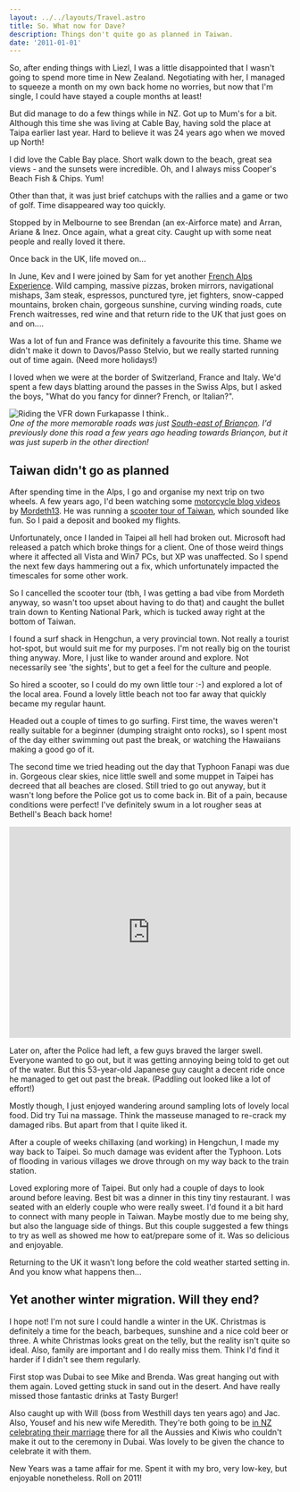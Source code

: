 ```yaml
---
layout: ../../layouts/Travel.astro
title: So. What now for Dave?
description: Things don't quite go as planned in Taiwan.
date: '2011-01-01'
---
```


<p>So, after ending things with Liezl, I was a little disappointed that I wasn&#39;t 
    going to spend more time in New Zealand. Negotiating with her, I managed to 
    squeeze a month on my own back home no worries, but now that I&#39;m single, I could 
    have stayed a couple months at least!</p>
<p>But did manage to do a few things while in NZ. Got up to Mum&#39;s for a bit. 
    Although this time she was living at Cable Bay, having sold the place at Taipa 
    earlier last year. Hard to believe it was 24 years ago when we moved up North!</p>
<p>I did love the Cable Bay place. Short walk down to the beach, great sea views - 
    and the sunsets were incredible. Oh, and I always miss Cooper&#39;s Beach Fish &amp; 
    Chips. Yum!</p>
<p>Other than that, it was just brief catchups with the rallies and a game or two of 
    golf. Time disappeared way too quickly.</p>
<p>Stopped by in Melbourne to see Brendan (an ex-Airforce mate) and Arran, Ariane &amp; 
    Inez. Once again, what a great city. Caught up with some neat people and really 
    loved it there.</p>
<p>Once back in the UK, life moved on...&nbsp; </p>
<p>In June, Kev and I were joined by Sam for yet another
    <a rel="nofollow" href="https://www.facebook.com/media/set/?set=a.10150193589110261.445338.721715260&amp;l=8d317e289f&amp;type=1">
    French Alps Experience</a>. Wild camping, massive pizzas, broken mirrors, 
    navigational mishaps, 3am steak, espressos, punctured tyre, jet fighters, 
    snow-capped mountains, broken chain, gorgeous sunshine, curving winding roads, 
    cute French waitresses, red wine and that return ride to the UK that just goes 
    on and on....</p>
<p>Was a lot of fun and France was definitely a favourite this time. Shame we didn&#39;t 
    make it down to Davos/Passo Stelvio, but we really started running out of time 
    again. (Need more holidays!)</p>
<p>I loved when we were at the border of Switzerland, France and Italy. We&#39;d spent a 
    few days blatting around the passes in the Swiss Alps, but I asked the boys, 
    &quot;What do you fancy for dinner? French, or Italian?&quot;.</p>
<p><img src="images/dave-on-bike.jpg" alt="Riding the VFR down Furkapasse I think.." /><br /><i>
One of the more memorable roads was just
<a rel="nofollow" href="https://maps.google.co.uk/maps?q=Refuge+Napol%C3%A9on,+05100+Cervi%C3%A8res,+Hautes-Alpes,+Provence-Alpes-C%C3%B4te+d'Azur,+France&amp;hl=en&amp;ie=UTF8&amp;ll=44.822364,6.733396&amp;spn=0.014885,0.033023&amp;sll=45.569832,6.689472&amp;sspn=0.060926,0.132093&amp;vpsrc=6&amp;geocode=FQbzqwIdKbxmAA&amp;ecpose=44.82069373,6.733407,2491.94,0,44.998,0&amp;z=16">South-east of Briançon</a>.
I&#39;d previously done this road a few years ago heading towards Briançon, but
it was just superb in the other direction!
</i></p>
        <h2>Taiwan didn&#39;t go as planned</h2>
        <p>After spending time in the Alps, I go and organise my next trip on two wheels. A 
            few years ago, I&#39;d been watching some
            <a rel="nofollow" href="http://www.youtube.com/user/13mordeth">motorcycle blog videos</a> by
            <a rel="nofollow" href="http://www.m13online.com/">Mordeth13</a>. He was running 
            a <a href="http://hobbicide.com/M13Taiwan/">scooter tour of Taiwan</a>, which 
            sounded like fun. So I paid a deposit and booked my flights.</p>
        <p>Unfortunately, once I landed in Taipei all hell had broken out. Microsoft had 
            released a patch which broke things for a client. One of those weird things 
            where it affected all Vista and Win7 PCs, but XP was unaffected. So I spend the 
            next few days hammering out a fix, which unfortunately impacted the timescales 
            for some other work.</p>
        <p>So I cancelled the scooter tour (tbh, I was getting a bad vibe from Mordeth 
            anyway, so wasn&#39;t too upset about having to do that) and caught the bullet train 
            down to Kenting National Park, which is tucked away right at the bottom of 
            Taiwan.</p>
        <p>I found a surf shack in Hengchun, a very provincial town. Not really a tourist 
            hot-spot, but would suit me for my purposes. I&#39;m not really big on the tourist 
            thing anyway. More, I just like to wander around and explore. Not necessarily 
            see &#39;the sights&#39;, but to get a feel for the culture and people.</p>
        <p>So hired a scooter, so I could do my own little tour :-) and explored a lot of 
            the local area. Found a lovely little beach not too far away that quickly became 
            my regular haunt.</p>
        <p>Headed out a couple of times to go surfing. First time, the waves weren&#39;t really 
            suitable for a beginner (dumping straight onto rocks), so I spent most of the 
            day either swimming out past the break, or watching the Hawaiians making a good 
            go of it.</p>
        <p>The second time we tried heading out the day that Typhoon Fanapi was due in. 
            Gorgeous clear skies, nice little swell and some muppet in Taipei has decreed 
            that all beaches are closed. Still tried to go out anyway, but it wasn&#39;t long 
            before the Police got us to come back in. Bit of a pain, because conditions were 
            perfect! I&#39;ve definitely swum in a lot rougher seas at Bethell&#39;s Beach back 
            home!</p>


<div style="width: 100%; padding-top: 75%; position: relative;">
    <iframe style="position: absolute; width: 100%; height: 100%; top: 0; left: 0;" src="https://www.youtube.com/embed/gA8elD9i0_g" frameborder="0" allowfullscreen></iframe>
</div>

<p>Later on, after the Police had left, a few guys braved the larger swell. Everyone 
    wanted to go out, but it was getting annoying being told to get out of the 
    water. But this 53-year-old Japanese guy caught a decent ride once he managed to 
    get out past the break. (Paddling out looked like a lot of effort!)</p>
<p>Mostly though, I just enjoyed wandering around sampling lots of lovely local 
    food. Did try Tui na massage. Think the masseuse managed to re-crack my damaged 
    ribs. But apart from that I quite liked it.</p>
<p>After a couple of weeks chillaxing (and working) in Hengchun, I made my way back 
    to Taipei. So much damage was evident after the Typhoon. Lots of flooding in 
    various villages we drove through on my way back to the train station.</p>
<p>Loved exploring more of Taipei. But only had a couple of days to look around 
    before leaving. Best bit was a dinner in this tiny tiny restaurant. I was seated 
    with an elderly couple who were really sweet. I&#39;d found it a bit hard to connect 
    with many people in Taiwan. Maybe mostly due to me being shy, but also the 
    language side of things. But this couple suggested a few things to try as well 
    as showed me how to eat/prepare some of it. Was so delicious and enjoyable.</p>
<p>Returning to the UK it wasn&#39;t long before the cold weather started setting in. 
    And you know what happens then...</p>
<h2>Yet another winter migration. Will they end?</h2>
<p>I hope not! I&#39;m not sure I could handle a winter in the UK. Christmas is 
    definitely a time for the beach, barbeques, sunshine and a nice cold beer or 
    three. A white Christmas looks great on the telly, but the reality isn&#39;t quite 
    so ideal. Also, family are important and I do really miss them. Think I&#39;d find 
    it harder if I didn&#39;t see them regularly.</p>
<p>First stop was Dubai to see Mike and Brenda. Was great hanging out with them 
    again. Loved getting stuck in sand out in the desert. And have really missed 
    those fantastic drinks at Tasty Burger!</p>
<p>Also caught up with Will (boss from Westhill days ten years ago) and Jac. Also, 
    Yousef and his new wife Meredith. They&#39;re both going to be
    <a href="https://www.facebook.com/media/set/?set=a.10150340624875261.589700.721715260&amp;l=cba4bf1e73&amp;type=1">
    in NZ celebrating their marriage</a> there for all the Aussies and Kiwis who 
    couldn&#39;t make it out to the ceremony in Dubai. Was lovely to be given the chance 
    to celebrate it with them.</p>
<p>New Years was a tame affair for me. Spent it with my bro, very low-key, but 
    enjoyable nonetheless. Roll on 2011!</p>
        


 
   